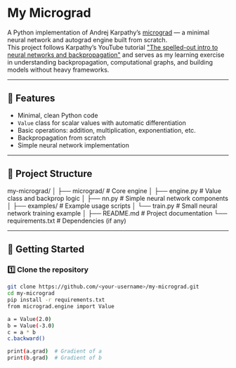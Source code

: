 # My Micrograd

A Python implementation of Andrej Karpathy’s [micrograd](https://github.com/karpathy/micrograd) — a minimal neural network and autograd engine built from scratch.  
This project follows Karpathy’s YouTube tutorial ["The spelled-out intro to neural networks and backpropagation"](https://youtu.be/VMj-3S1tku0) and serves as my learning exercise in understanding backpropagation, computational graphs, and building models without heavy frameworks.

---

## 📌 Features
- Minimal, clean Python code
- `Value` class for scalar values with automatic differentiation
- Basic operations: addition, multiplication, exponentiation, etc.
- Backpropagation from scratch
- Simple neural network implementation

---

## 📂 Project Structure
my-micrograd/
│
├── micrograd/ # Core engine
│ ├── engine.py # Value class and backprop logic
│ ├── nn.py # Simple neural network components
│
├── examples/ # Example usage scripts
│ └── train.py # Small neural network training example
│
├── README.md # Project documentation
└── requirements.txt # Dependencies (if any)

---

## 🚀 Getting Started

### 1️⃣ Clone the repository
```bash
git clone https://github.com/<your-username>/my-micrograd.git
cd my-micrograd
pip install -r requirements.txt
from micrograd.engine import Value

a = Value(2.0)
b = Value(-3.0)
c = a * b
c.backward()

print(a.grad)  # Gradient of a
print(b.grad)  # Gradient of b
